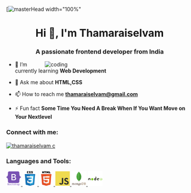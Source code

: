 [![masterHead width="100%"](https://png.pngtree.com/thumb_back/fh260/back_pic/02/50/63/71577e1cf59d802.jpg)
<h1 align="center">Hi 👋, I'm Thamaraiselvam</h1>
<h3 align="center">A passionate frontend developer from India</h3>
<img align="right" alt="coding" src="https://st.depositphotos.com/1915171/5109/v/450/depositphotos_51091665-stock-illustration-coder-sign-icon-programmer-symbol.jpg" width="400">

- 🌱 I’m currently learning **Web Development**

- 💬 Ask me about **HTML,CSS**

- 📫 How to reach me **thamaraiselvam@gmail.com**

- ⚡ Fun fact **Some Time You Need A Break When If You Want Move on Your Nextlevel**

<h3 align="left">Connect with me:</h3>
<p align="left">
<a href="https://linkedin.com/in/thamaraiselvam c" target="blank"><img align="center" src="https://raw.githubusercontent.com/rahuldkjain/github-profile-readme-generator/master/src/images/icons/Social/linked-in-alt.svg" alt="thamaraiselvam c" height="30" width="40" /></a>
</p>

<h3 align="left">Languages and Tools:</h3>
<p align="left"> <a href="https://getbootstrap.com" target="_blank" rel="noreferrer"> <img src="https://raw.githubusercontent.com/devicons/devicon/master/icons/bootstrap/bootstrap-plain-wordmark.svg" alt="bootstrap" width="40" height="40"/> </a> <a href="https://www.w3schools.com/css/" target="_blank" rel="noreferrer"> <img src="https://raw.githubusercontent.com/devicons/devicon/master/icons/css3/css3-original-wordmark.svg" alt="css3" width="40" height="40"/> </a> <a href="https://www.w3.org/html/" target="_blank" rel="noreferrer"> <img src="https://raw.githubusercontent.com/devicons/devicon/master/icons/html5/html5-original-wordmark.svg" alt="html5" width="40" height="40"/> </a> <a href="https://developer.mozilla.org/en-US/docs/Web/JavaScript" target="_blank" rel="noreferrer"> <img src="https://raw.githubusercontent.com/devicons/devicon/master/icons/javascript/javascript-original.svg" alt="javascript" width="40" height="40"/> </a> <a href="https://www.mongodb.com/" target="_blank" rel="noreferrer"> <img src="https://raw.githubusercontent.com/devicons/devicon/master/icons/mongodb/mongodb-original-wordmark.svg" alt="mongodb" width="40" height="40"/> </a> <a href="https://nodejs.org" target="_blank" rel="noreferrer"> <img src="https://raw.githubusercontent.com/devicons/devicon/master/icons/nodejs/nodejs-original-wordmark.svg" alt="nodejs" width="40" height="40"/> </a> </p>
